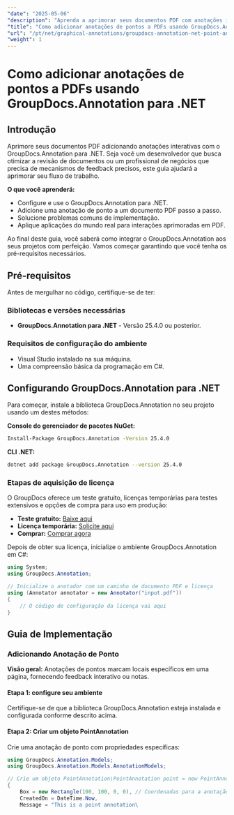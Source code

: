 ```yaml
---
"date": "2025-05-06"
"description": "Aprenda a aprimorar seus documentos PDF com anotações interativas de pontos usando o GroupDocs.Annotation para .NET. Este guia passo a passo aborda configuração, implementação e solução de problemas."
"title": "Como adicionar anotações de pontos a PDFs usando GroupDocs.Annotation para .NET"
"url": "/pt/net/graphical-annotations/groupdocs-annotation-net-point-annotations-pdf/"
"weight": 1
---
```


# Como adicionar anotações de pontos a PDFs usando GroupDocs.Annotation para .NET

## Introdução

Aprimore seus documentos PDF adicionando anotações interativas com o GroupDocs.Annotation para .NET. Seja você um desenvolvedor que busca otimizar a revisão de documentos ou um profissional de negócios que precisa de mecanismos de feedback precisos, este guia ajudará a aprimorar seu fluxo de trabalho.

**O que você aprenderá:**
- Configure e use o GroupDocs.Annotation para .NET.
- Adicione uma anotação de ponto a um documento PDF passo a passo.
- Solucione problemas comuns de implementação.
- Aplique aplicações do mundo real para interações aprimoradas em PDF.

Ao final deste guia, você saberá como integrar o GroupDocs.Annotation aos seus projetos com perfeição. Vamos começar garantindo que você tenha os pré-requisitos necessários.

## Pré-requisitos

Antes de mergulhar no código, certifique-se de ter:

### Bibliotecas e versões necessárias
- **GroupDocs.Annotation para .NET** - Versão 25.4.0 ou posterior.

### Requisitos de configuração do ambiente
- Visual Studio instalado na sua máquina.
- Uma compreensão básica da programação em C#.

## Configurando GroupDocs.Annotation para .NET

Para começar, instale a biblioteca GroupDocs.Annotation no seu projeto usando um destes métodos:

**Console do gerenciador de pacotes NuGet:**
```bash
Install-Package GroupDocs.Annotation -Version 25.4.0
```

**CLI .NET:**
```bash
dotnet add package GroupDocs.Annotation --version 25.4.0
```

### Etapas de aquisição de licença

O GroupDocs oferece um teste gratuito, licenças temporárias para testes extensivos e opções de compra para uso em produção:
- **Teste gratuito:** [Baixe aqui](https://releases.groupdocs.com/annotation/net/)
- **Licença temporária:** [Solicite aqui](https://purchase.groupdocs.com/temporary-license/)
- **Comprar:** [Comprar agora](https://purchase.groupdocs.com/buy)

Depois de obter sua licença, inicialize o ambiente GroupDocs.Annotation em C#:

```csharp
using System;
using GroupDocs.Annotation;

// Inicialize o anotador com um caminho de documento PDF e licença
using (Annotator annotator = new Annotator("input.pdf"))
{
    // O código de configuração da licença vai aqui
}
```

## Guia de Implementação

### Adicionando Anotação de Ponto

**Visão geral:** Anotações de pontos marcam locais específicos em uma página, fornecendo feedback interativo ou notas.

#### Etapa 1: configure seu ambiente
Certifique-se de que a biblioteca GroupDocs.Annotation esteja instalada e configurada conforme descrito acima.

#### Etapa 2: Criar um objeto PointAnnotation
Crie uma anotação de ponto com propriedades específicas:

```csharp
using GroupDocs.Annotation.Models;
using GroupDocs.Annotation.Models.AnnotationModels;

// Crie um objeto PointAnnotation\PointAnnotation point = new PointAnnotation
{
    Box = new Rectangle(100, 100, 0, 0), // Coordenadas para a anotação
    CreatedOn = DateTime.Now,
    Message = "This is a point annotation\